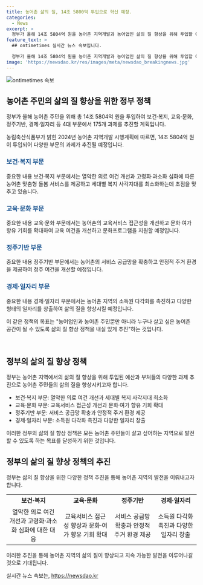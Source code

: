 ```yaml
---
title: 농어촌 삶의 질, 14조 5800억 투입으로 혁신 예정.
categories:
  - News
excerpt: >
  정부가 올해 14조 5804억 원을 농어촌 지역개발과 농어업인 삶의 질 향상을 위해 투입할 예정이다. 보건·복지, 교육·문화, 정주기반, 경제·일자리 등 4대 부문에서 18개 부처·청이 175개 과제를 추진하며, 산업 인프라와 생활 편의를 개선하고자 한다. 또한, 농어촌 주민들의 삶의 질을 높이기 위해 여러 정책들을 실시할 예정이며, 미래를 대비하기 위해 지속적인 노력이 필요하다.
feature_text: >
  ## ontimetimes 실시간 뉴스 속보입니다.

  정부가 올해 14조 5804억 원을 농어촌 지역개발과 농어업인 삶의 질 향상을 위해 투입할 예정이다. 보건·복지, 교육·문화, 정주기반, 경제·일자리 등 4대 부문에서 18개 부처·청이 175개 과제를 추진하며, 산업 인프라와 생활 편의를 개선하고자 한다. 또한, 농어촌 주민들의 삶의 질을 높이기 위해 여러 정책들을 실시할 예정이며, 미래를 대비하기 위해 지속적인 노력이 필요하다.
image: 'https://newsdao.kr/res/images/meta/newsdao_breakingnews.jpg'
---
```


<p><img src="https://newsdao.kr/res/images/meta/newsdao_breakingnews.jpg" alt="ontimetimes 속보" /></p>

<h2 data-ke-size="size26">농어촌 주민의 삶의 질 향상을 위한 정부 정책</h2>

<p>정부가 올해 농어촌 주민을 위해 총 14조 5804억 원을 투입하여 보건·복지, 교육·문화, 정주기반, 경제·일자리 등 4대 부문에서 175개 과제를 추진할 계획입니다.</p>

<p data-ke-size="size16">농림축산식품부가 밝힌 2024년 농어촌 지역개발 시행계획에 따르면, 14조 5804억 원이 투입되어 다양한 부문의 과제가 추진될 예정입니다.</p>

<h3><b><span style="color: #1a5490;">보건·복지 부문</span></b></h3>

<p>중요한 내용
보건·복지 부문에서는 열악한 의료 여건 개선과 고령화·과소화 심화에 따른 농어촌 맞춤형 돌봄 서비스를 제공하고 세대별 복지 사각지대를 최소화하는데 초점을 맞추고 있습니다.</p>

<h3><b><span style="color: #1a5490;">교육·문화 부문</span></b></h3>

<p>중요한 내용
교육·문화 부문에서는 농어촌의 교육서비스 접근성을 개선하고 문화·여가 향유 기회를 확대하여 교육 여건을 개선하고 문화프로그램을 지원할 예정입니다.</p>

<h3><b><span style="color: #1a5490;">정주기반 부문</span></b></h3>

<p>중요한 내용
정주기반 부문에서는 농어촌의 서비스 공급망을 확충하고 안정적 주거 환경을 제공하여 정주 여건을 개선할 예정입니다.</p>

<h3><b><span style="color: #1a5490;">경제·일자리 부문</span></b></h3>

<p>중요한 내용
경제·일자리 부문에서는 농어촌 지역의 소득원 다각화를 촉진하고 다양한 형태의 일자리를 창출하여 삶의 질을 향상시킬 예정입니다.</p>

<p>이 같은 정책의 목표는 "농어업인과 농어촌 주민뿐만 아니라 누구나 살고 싶은 농어촌 공간이 될 수 있도록 삶의 질 향상 정책을 내실 있게 추진"하는 것입니다.</p>

<p data-ke-size="size16">&nbsp;</p>

<h2 data-ke-size="size26">정부의 삶의 질 향상 정책</h2>

<p>정부는 농어촌 지역에서의 삶의 질 향상을 위해 투입된 예산과 부처들의 다양한 과제 추진으로 농어촌 주민들의 삶의 질을 향상시키고자 합니다.</p>

<ul>
  <li>보건·복지 부문: 열악한 의료 여건 개선과 세대별 복지 사각지대 최소화</li>
  <li>교육·문화 부문: 교육서비스 접근성 개선과 문화·여가 향유 기회 확대</li>
  <li>정주기반 부문: 서비스 공급망 확충과 안정적 주거 환경 제공</li>
  <li>경제·일자리 부문: 소득원 다각화 촉진과 다양한 일자리 창출</li>
</ul>

<p>이러한 정부의 삶의 질 향상 정책은 모든 농어촌 주민들이 살고 싶어하는 지역으로 발전할 수 있도록 하는 목표를 달성하기 위한 것입니다.</p>

<h2 data-ke-size="size26">정부의 삶의 질 향상 정책의 추진</h2>

<p>정부는 삶의 질 향상을 위한 다양한 정책 추진을 통해 농어촌 지역의 발전을 이뤄내고자 합니다.</p>

<table>
  <tr>
    <td style="text-align: center; height: 17px;"><b>보건·복지</b></td>
    <td style="text-align: center; height: 17px;"><b>교육·문화</b></td>
    <td style="text-align: center; height: 17px;"><b>정주기반</b></td>
    <td style="text-align: center; height: 17px;"><b>경제·일자리</b></td>
  </tr>
  <tr>
    <td style="text-align: center; height: 17px;">열악한 의료 여건 개선과 고령화·과소화 심화에 대한 대응</td>
    <td style="text-align: center; height: 17px;">교육서비스 접근성 향상과 문화·여가 향유 기회 확대</td>
    <td style="text-align: center; height: 17px;">서비스 공급망 확충과 안정적 주거 환경 제공</td>
    <td style="text-align: center; height: 17px;">소득원 다각화 촉진과 다양한 일자리 창출</td>
  </tr>
</table>

<p>이러한 추진을 통해 농어촌 지역의 삶의 질이 향상되고 지속 가능한 발전을 이루어나갈 것으로 기대됩니다.</p>
실시간 뉴스 속보는, <a href="https://newsdao.kr" rel="dofollow">https://newsdao.kr</a>


